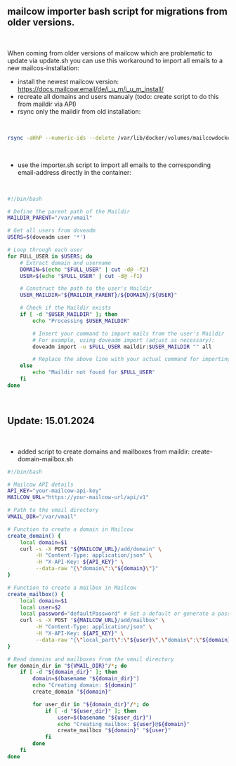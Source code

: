 ## mailcow importer bash script for migrations from older versions.
&nbsp;

When coming from older versions of mailcow which are problematic to update via update.sh you can use this workaround to import all emails to a new mailcos-installation:
&nbsp;

- install the newest mailcow version: https://docs.mailcow.email/de/i_u_m/i_u_m_install/
- recreate all domains and users manualy (todo: create script to do this from maildir via API)
- rsync only the maildir from old installation:

&nbsp;
```bash
rsync -aHhP --numeric-ids --delete /var/lib/docker/volumes/mailcowdockerized_vmail-vol-1/_data/ root@host:/var/lib/docker/volumes/mailcowdockerized_vmail-vol-1/_data
```
&nbsp;
- use the importer.sh script to import all emails to the corresponding email-address directly in the container:

&nbsp;
```bash
#!/bin/bash

# Define the parent path of the Maildir
MAILDIR_PARENT="/var/vmail"

# Get all users from doveadm
USERS=$(doveadm user '*')

# Loop through each user
for FULL_USER in $USERS; do
    # Extract domain and username
    DOMAIN=$(echo "$FULL_USER" | cut -d@ -f2)
    USER=$(echo "$FULL_USER" | cut -d@ -f1)

    # Construct the path to the user's Maildir
    USER_MAILDIR="${MAILDIR_PARENT}/${DOMAIN}/${USER}"

    # Check if the Maildir exists
    if [ -d "$USER_MAILDIR" ]; then
        echo "Processing $USER_MAILDIR"

        # Insert your command to import mails from the user's Maildir
        # For example, using doveadm import (adjust as necessary):
        doveadm import -u $FULL_USER maildir:$USER_MAILDIR "" all

        # Replace the above line with your actual command for importing mails.
    else
        echo "Maildir not found for $FULL_USER"
    fi
done
```

&nbsp;
## Update: 15.01.2024
&nbsp;

- added script to create domains and mailboxes from maildir: create-domain-mailbox.sh
&nbsp;
&nbsp;

```bash
#!/bin/bash

# Mailcow API details
API_KEY="your-mailcow-api-key"
MAILCOW_URL="https://your-mailcow-url/api/v1"

# Path to the vmail directory
VMAIL_DIR="/var/vmail"

# Function to create a domain in Mailcow
create_domain() {
    local domain=$1
    curl -s -X POST "${MAILCOW_URL}/add/domain" \
         -H "Content-Type: application/json" \
         -H "X-API-Key: ${API_KEY}" \
         --data-raw "{\"domain\":\"${domain}\"}"
}

# Function to create a mailbox in Mailcow
create_mailbox() {
    local domain=$1
    local user=$2
    local password="defaultPassword" # Set a default or generate a password
    curl -s -X POST "${MAILCOW_URL}/add/mailbox" \
         -H "Content-Type: application/json" \
         -H "X-API-Key: ${API_KEY}" \
         --data-raw "{\"local_part\":\"${user}\",\"domain\":\"${domain}\",\"password\":\"${password}\"}"
}

# Read domains and mailboxes from the vmail directory
for domain_dir in "${VMAIL_DIR}"/*; do
    if [ -d "${domain_dir}" ]; then
        domain=$(basename "${domain_dir}")
        echo "Creating domain: ${domain}"
        create_domain "${domain}"

        for user_dir in "${domain_dir}"/*; do
            if [ -d "${user_dir}" ]; then
                user=$(basename "${user_dir}")
                echo "Creating mailbox: ${user}@${domain}"
                create_mailbox "${domain}" "${user}"
            fi
        done
    fi
done
```